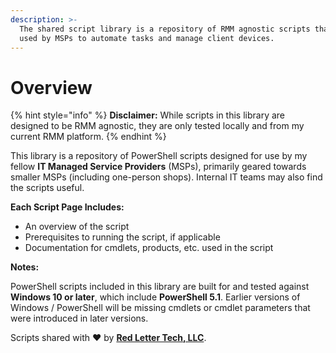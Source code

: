 ```yaml
---
description: >-
  The shared script library is a repository of RMM agnostic scripts that can be
  used by MSPs to automate tasks and manage client devices.
---
```


# Overview

{% hint style="info" %}
**Disclaimer:** While scripts in this library are designed to be RMM agnostic, they are only tested locally and from my current RMM platform.
{% endhint %}

This library is a repository of PowerShell scripts designed for use by my fellow **IT Managed Service Providers** (MSPs), primarily geared towards smaller MSPs (including one-person shops). Internal IT teams may also find the scripts useful.

**Each Script Page Includes:**

* An overview of the script
* Prerequisites to running the script, if applicable
* Documentation for cmdlets, products, etc. used in the script

**Notes:**

PowerShell scripts included in this library are built for and tested against **Windows 10 or later**, which include **PowerShell 5.1**. Earlier versions of Windows / PowerShell will be missing cmdlets or cmdlet parameters that were introduced in later versions.

Scripts shared with :heart: by [**Red Letter Tech, LLC**](https://redletter.tech).
